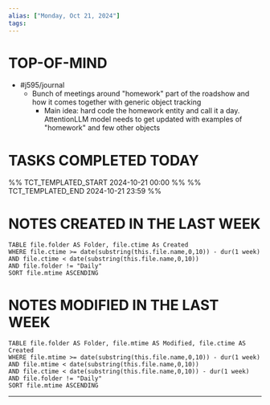 ```yaml
---
alias: ["Monday, Oct 21, 2024"]
tags: 
---
```

# TOP-OF-MIND
- #j595/journal 
	- Bunch of meetings around "homework" part of the roadshow and how it comes together with generic object tracking
		- Main idea: hard code the homework entity and call it a day. AttentionLLM model needs to get updated with examples of "homework" and few other objects


# TASKS COMPLETED TODAY
%% TCT_TEMPLATED_START 2024-10-21 00:00 %%
%% TCT_TEMPLATED_END 2024-10-21 23:59 %%


# NOTES CREATED IN THE LAST WEEK
``` dataview
TABLE file.folder AS Folder, file.ctime As Created
WHERE file.ctime >= date(substring(this.file.name,0,10)) - dur(1 week) 
AND file.ctime < date(substring(this.file.name,0,10)) 
AND file.folder != "Daily"
SORT file.mtime ASCENDING
```

# NOTES MODIFIED IN THE LAST WEEK
``` dataview
TABLE file.folder AS Folder, file.mtime AS Modified, file.ctime AS Created
WHERE file.mtime >= date(substring(this.file.name,0,10)) - dur(1 week)
AND file.mtime < date(substring(this.file.name,0,10))
AND file.ctime < date(substring(this.file.name,0,10)) - dur(1 week)
AND file.folder != "Daily"
SORT file.mtime ASCENDING
```
---
